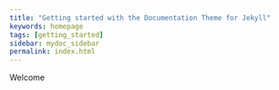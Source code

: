 ```yaml
---
title: "Getting started with the Documentation Theme for Jekyll"
keywords: homepage
tags: [getting_started]
sidebar: mydoc_sidebar
permalink: index.html
---
```



Welcome
